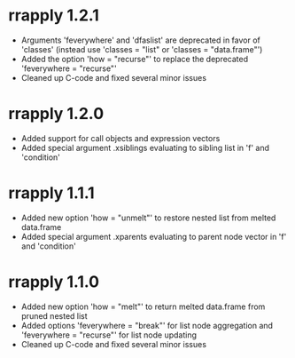 # rrapply 1.2.1

* Arguments 'feverywhere' and 'dfaslist' are deprecated in favor of 'classes' (instead use 'classes = "list" or 'classes = "data.frame"')
* Added the option 'how = "recurse"' to replace the deprecated 'feverywhere = "recurse"'
* Cleaned up C-code and fixed several minor issues

# rrapply 1.2.0

* Added support for call objects and expression vectors
* Added special argument .xsiblings evaluating to sibling list in 'f' and 'condition'

# rrapply 1.1.1

* Added new option 'how = "unmelt"' to restore nested list from melted data.frame
* Added special argument .xparents evaluating to parent node vector in 'f' and 'condition' 

# rrapply 1.1.0

* Added new option 'how = "melt"' to return melted data.frame from pruned nested list
* Added options 'feverywhere = "break"' for list node aggregation and 'feverywhere = "recurse"' for list node updating
* Cleaned up C-code and fixed several minor issues

